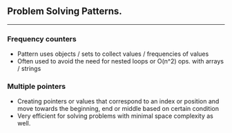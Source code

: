 ## Problem Solving Patterns.

---

### Frequency counters

- Pattern uses objects / sets to collect values / frequencies of values
- Often used to avoid the need for nested loops or O(n^2) ops. with arrays / strings

### Multiple pointers

- Creating pointers or values that correspond to an index or position and move towards the beginning, end or middle based on certain condition
- Very efficient for solving problems with minimal space complexity as well.
